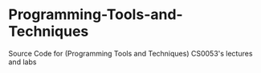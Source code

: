 # Programming-Tools-and-Techniques
Source Code for (Programming Tools and Techniques) CS0053's lectures and labs
